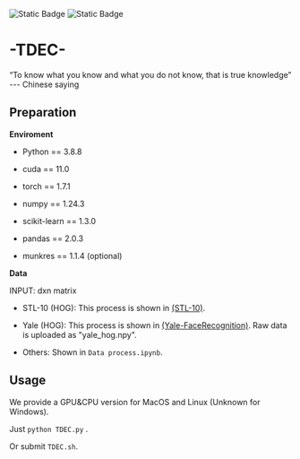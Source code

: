 ![Static Badge](https://img.shields.io/badge/Author-H1nkik-blue)
![Static Badge](https://img.shields.io/badge/Code-Python-8A2BE2)

# -TDEC- 
“To know what you know and what you do not know, that is true knowledge”
--- Chinese saying
## Preparation
**Enviroment**

* Python == 3.8.8

* cuda == 11.0

* torch == 1.7.1

* numpy == 1.24.3

* scikit-learn == 1.3.0

* pandas == 2.0.3

* munkres == 1.1.4 (optional)

**Data**

INPUT: dxn matrix 

* STL-10 (HOG): This process is shown in [(STL-10)](https://github.com/mttk/STL10).

* Yale (HOG): This process is shown in [(Yale-FaceRecognition)](https://github.com/chenshen03/Yale-FaceRecognition). Raw data is uploaded as "yale_hog.npy".

* Others: Shown in `Data process.ipynb`.

## Usage
We provide a GPU&CPU version for MacOS and Linux (Unknown for Windows).

Just `python TDEC.py` . 

Or submit `TDEC.sh`.
